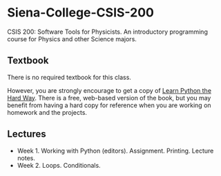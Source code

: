 # Siena-College-CSIS-200
CSIS 200: Software Tools for Physicists. An introductory programming course for Physics and other Science majors. 

## Textbook
There is no required textbook for this class. 

However, you are strongly encourage to get a copy of [Learn Python the Hard Way](http://learnpythonthehardway.org/). There is a free, web-based version of the book, but you may benefit from having a hard copy for reference when you are working on homework and the projects. 

## Lectures
* Week 1. Working with Python (editors). Assignment. Printing.
    Lecture notes.
* Week 2. Loops. Conditionals. 
